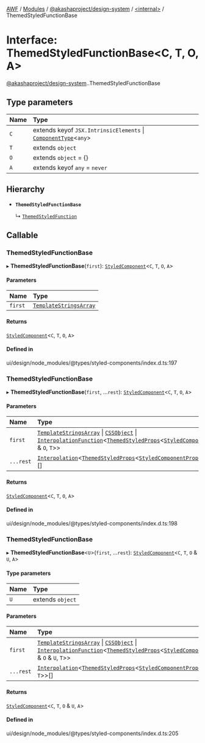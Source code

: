 [AWF](../README.md) / [Modules](../modules.md) / [@akashaproject/design-system](../modules/akashaproject_design_system.md) / [<internal\>](../modules/akashaproject_design_system._internal_.md) / ThemedStyledFunctionBase

# Interface: ThemedStyledFunctionBase<C, T, O, A\>

[@akashaproject/design-system](../modules/akashaproject_design_system.md).[<internal>](../modules/akashaproject_design_system._internal_.md).ThemedStyledFunctionBase

## Type parameters

| Name | Type |
| :------ | :------ |
| `C` | extends keyof `JSX.IntrinsicElements` \| [`ComponentType`](../modules/akashaproject_design_system._internal_.md#componenttype)<`any`\> |
| `T` | extends `object` |
| `O` | extends `object` = {} |
| `A` | extends keyof `any` = `never` |

## Hierarchy

- **`ThemedStyledFunctionBase`**

  ↳ [`ThemedStyledFunction`](akashaproject_design_system._internal_.ThemedStyledFunction.md)

## Callable

### ThemedStyledFunctionBase

▸ **ThemedStyledFunctionBase**(`first`): [`StyledComponent`](../modules/akashaproject_design_system._internal_.md#styledcomponent)<`C`, `T`, `O`, `A`\>

#### Parameters

| Name | Type |
| :------ | :------ |
| `first` | [`TemplateStringsArray`](akashaproject_design_system._internal_.TemplateStringsArray.md) |

#### Returns

[`StyledComponent`](../modules/akashaproject_design_system._internal_.md#styledcomponent)<`C`, `T`, `O`, `A`\>

#### Defined in

ui/design/node_modules/@types/styled-components/index.d.ts:197

### ThemedStyledFunctionBase

▸ **ThemedStyledFunctionBase**(`first`, ...`rest`): [`StyledComponent`](../modules/akashaproject_design_system._internal_.md#styledcomponent)<`C`, `T`, `O`, `A`\>

#### Parameters

| Name | Type |
| :------ | :------ |
| `first` | [`TemplateStringsArray`](akashaproject_design_system._internal_.TemplateStringsArray.md) \| [`CSSObject`](akashaproject_design_system._internal_.CSSObject.md) \| [`InterpolationFunction`](../modules/akashaproject_design_system._internal_.md#interpolationfunction)<[`ThemedStyledProps`](../modules/akashaproject_design_system._internal_.md#themedstyledprops)<[`StyledComponentPropsWithRef`](../modules/akashaproject_design_system._internal_.md#styledcomponentpropswithref)<`C`\> & `O`, `T`\>\> |
| `...rest` | [`Interpolation`](../modules/akashaproject_design_system._internal_.md#interpolation)<[`ThemedStyledProps`](../modules/akashaproject_design_system._internal_.md#themedstyledprops)<[`StyledComponentPropsWithRef`](../modules/akashaproject_design_system._internal_.md#styledcomponentpropswithref)<`C`\> & `O`, `T`\>\>[] |

#### Returns

[`StyledComponent`](../modules/akashaproject_design_system._internal_.md#styledcomponent)<`C`, `T`, `O`, `A`\>

#### Defined in

ui/design/node_modules/@types/styled-components/index.d.ts:198

### ThemedStyledFunctionBase

▸ **ThemedStyledFunctionBase**<`U`\>(`first`, ...`rest`): [`StyledComponent`](../modules/akashaproject_design_system._internal_.md#styledcomponent)<`C`, `T`, `O` & `U`, `A`\>

#### Type parameters

| Name | Type |
| :------ | :------ |
| `U` | extends `object` |

#### Parameters

| Name | Type |
| :------ | :------ |
| `first` | [`TemplateStringsArray`](akashaproject_design_system._internal_.TemplateStringsArray.md) \| [`CSSObject`](akashaproject_design_system._internal_.CSSObject.md) \| [`InterpolationFunction`](../modules/akashaproject_design_system._internal_.md#interpolationfunction)<[`ThemedStyledProps`](../modules/akashaproject_design_system._internal_.md#themedstyledprops)<[`StyledComponentPropsWithRef`](../modules/akashaproject_design_system._internal_.md#styledcomponentpropswithref)<`C`\> & `O` & `U`, `T`\>\> |
| `...rest` | [`Interpolation`](../modules/akashaproject_design_system._internal_.md#interpolation)<[`ThemedStyledProps`](../modules/akashaproject_design_system._internal_.md#themedstyledprops)<[`StyledComponentPropsWithRef`](../modules/akashaproject_design_system._internal_.md#styledcomponentpropswithref)<`C`\> & `O` & `U`, `T`\>\>[] |

#### Returns

[`StyledComponent`](../modules/akashaproject_design_system._internal_.md#styledcomponent)<`C`, `T`, `O` & `U`, `A`\>

#### Defined in

ui/design/node_modules/@types/styled-components/index.d.ts:205
